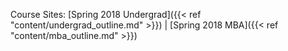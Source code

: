 



Course Sites: [Spring 2018 Undergrad]({{< ref "content/undergrad_outline.md" >}}) | [Spring 2018 MBA]({{< ref "content/mba_outline.md" >}})
